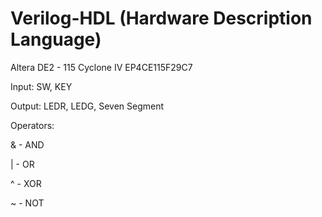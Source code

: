 # Verilog-HDL (Hardware Description Language)

Altera DE2 - 115
Cyclone IV EP4CE115F29C7

Input: 
SW, KEY

Output: 
LEDR, LEDG, Seven Segment

Operators: 


& - AND


| - OR


^ - XOR


~ - NOT

